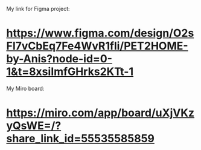 My link for Figma project:

# https://www.figma.com/design/O2sFI7vCbEq7Fe4WvR1fli/PET2HOME-by-Anis?node-id=0-1&t=8xsiImfGHrks2KTt-1


My Miro board:

# https://miro.com/app/board/uXjVKzyQsWE=/?share_link_id=55535585859
